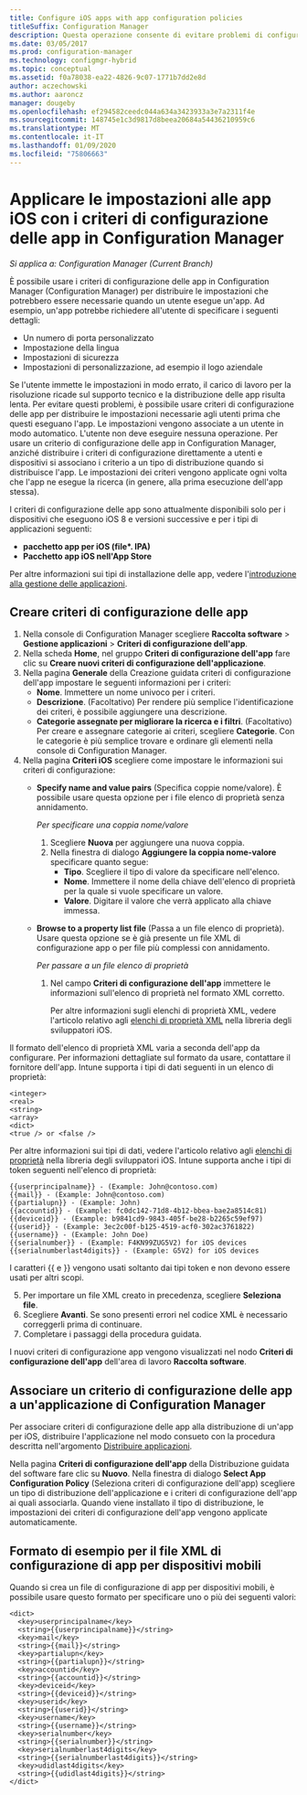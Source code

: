 ```yaml
---
title: Configure iOS apps with app configuration policies
titleSuffix: Configuration Manager
description: Questa operazione consente di evitare problemi di configurazione sui dispositivi che eseguono iOS 8 o versione successiva distribuendo i criteri di configurazione delle app agli utenti prima che gli utenti eseguano le app.
ms.date: 03/05/2017
ms.prod: configuration-manager
ms.technology: configmgr-hybrid
ms.topic: conceptual
ms.assetid: f0a78038-ea22-4826-9c07-1771b7dd2e8d
author: aczechowski
ms.author: aaroncz
manager: dougeby
ms.openlocfilehash: ef294582ceedc044a634a3423933a3e7a2311f4e
ms.sourcegitcommit: 148745e1c3d9817d8beea20684a54436210959c6
ms.translationtype: MT
ms.contentlocale: it-IT
ms.lasthandoff: 01/09/2020
ms.locfileid: "75806663"
---
```

# <a name="apply-settings-to-ios-apps-with-app-configuration-policies-in-configuration-manager"></a>Applicare le impostazioni alle app iOS con i criteri di configurazione delle app in Configuration Manager

*Si applica a: Configuration Manager (Current Branch)*


È possibile usare i criteri di configurazione delle app in Configuration Manager (Configuration Manager) per distribuire le impostazioni che potrebbero essere necessarie quando un utente esegue un'app. Ad esempio, un'app potrebbe richiedere all'utente di specificare i seguenti dettagli:
- Un numero di porta personalizzato
- Impostazione della lingua
- Impostazioni di sicurezza
- Impostazioni di personalizzazione, ad esempio il logo aziendale

Se l'utente immette le impostazioni in modo errato, il carico di lavoro per la risoluzione ricade sul supporto tecnico e la distribuzione delle app risulta lenta.
Per evitare questi problemi, è possibile usare criteri di configurazione delle app per distribuire le impostazioni necessarie agli utenti prima che questi eseguano l'app. Le impostazioni vengono associate a un utente in modo automatico. L'utente non deve eseguire nessuna operazione.
Per usare un criterio di configurazione delle app in Configuration Manager, anziché distribuire i criteri di configurazione direttamente a utenti e dispositivi si associano i criterio a un tipo di distribuzione quando si distribuisce l'app. Le impostazioni dei criteri vengono applicate ogni volta che l'app ne esegue la ricerca (in genere, alla prima esecuzione dell'app stessa).

I criteri di configurazione delle app sono attualmente disponibili solo per i dispositivi che eseguono iOS 8 e versioni successive e per i tipi di applicazioni seguenti:

- **pacchetto app per iOS (file\*. IPA)**
- **Pacchetto app iOS nell'App Store**

Per altre informazioni sui tipi di installazione delle app, vedere l'[introduzione alla gestione delle applicazioni](/sccm/apps/understand/introduction-to-application-management).

## <a name="create-an-app-configuration-policy"></a>Creare criteri di configurazione delle app

1. Nella console di Configuration Manager scegliere **Raccolta software** > **Gestione applicazioni** > **Criteri di configurazione dell'app**.
2. Nella scheda **Home**, nel gruppo **Criteri di configurazione dell'app** fare clic su **Creare nuovi criteri di configurazione dell'applicazione**.
3. Nella pagina **Generale** della Creazione guidata criteri di configurazione dell'app impostare le seguenti informazioni per i criteri:
   - **Nome**. Immettere un nome univoco per i criteri.
   - **Descrizione**. (Facoltativo) Per rendere più semplice l'identificazione dei criteri, è possibile aggiungere una descrizione.
   - **Categorie assegnate per migliorare la ricerca e i filtri**. (Facoltativo) Per creare e assegnare categorie ai criteri, scegliere **Categorie**. Con le categorie è più semplice trovare e ordinare gli elementi nella console di Configuration Manager.
4. Nella pagina **Criteri iOS** scegliere come impostare le informazioni sui criteri di configurazione:
   - **Specify name and value pairs** (Specifica coppie nome/valore). È possibile usare questa opzione per i file elenco di proprietà senza annidamento.

      *Per specificare una coppia nome/valore*
        1. Scegliere **Nuova** per aggiungere una nuova coppia.
        2. Nella finestra di dialogo **Aggiungere la coppia nome-valore** specificare quanto segue:
            - **Tipo**. Scegliere il tipo di valore da specificare nell'elenco.
            - **Nome**. Immettere il nome della chiave dell'elenco di proprietà per la quale si vuole specificare un valore.
            - **Valore**. Digitare il valore che verrà applicato alla chiave immessa.

   - **Browse to a property list file** (Passa a un file elenco di proprietà). Usare questa opzione se è già presente un file XML di configurazione app o per file più complessi con annidamento.

     *Per passare a un file elenco di proprietà*

     1. Nel campo **Criteri di configurazione dell'app** immettere le informazioni sull'elenco di proprietà nel formato XML corretto.

        Per altre informazioni sugli elenchi di proprietà XML, vedere l'articolo relativo agli [elenchi di proprietà XML](https://developer.apple.com/library/ios/documentation/Cocoa/Conceptual/PropertyLists/UnderstandXMLPlist/UnderstandXMLPlist.html) nella libreria degli sviluppatori iOS.

Il formato dell'elenco di proprietà XML varia a seconda dell'app da configurare. Per informazioni dettagliate sul formato da usare, contattare il fornitore dell'app.
Intune supporta i tipi di dati seguenti in un elenco di proprietà:

```
<integer>
<real>
<string>
<array>
<dict>
<true /> or <false />
```

Per altre informazioni sui tipi di dati, vedere l'articolo relativo agli [elenchi di proprietà](https://developer.apple.com/library/content/documentation/Cocoa/Conceptual/PropertyLists/AboutPropertyLists/AboutPropertyLists.html) nella libreria degli sviluppatori iOS.
Intune supporta anche i tipi di token seguenti nell'elenco di proprietà:

```
{{userprincipalname}} - (Example: John@contoso.com)
{{mail}} - (Example: John@contoso.com)
{{partialupn}} - (Example: John)
{{accountid}} - (Example: fc0dc142-71d8-4b12-bbea-bae2a8514c81)
{{deviceid}} - (Example: b9841cd9-9843-405f-be28-b2265c59ef97)
{{userid}} - (Example: 3ec2c00f-b125-4519-acf0-302ac3761822)
{{username}} - (Example: John Doe)
{{serialnumber}} - (Example: F4KN99ZUG5V2) for iOS devices
{{serialnumberlast4digits}} - (Example: G5V2) for iOS devices
```

I caratteri {{ e }} vengono usati soltanto dai tipi token e non devono essere usati per altri scopi.

5. Per importare un file XML creato in precedenza, scegliere **Seleziona file**.
6. Scegliere **Avanti**. Se sono presenti errori nel codice XML è necessario correggerli prima di continuare.
7. Completare i passaggi della procedura guidata.

I nuovi criteri di configurazione app vengono visualizzati nel nodo **Criteri di configurazione dell'app** dell'area di lavoro **Raccolta software**.

## <a name="associate-an-app-configuration-policy-with-a-configuration-manager-application"></a>Associare un criterio di configurazione delle app a un'applicazione di Configuration Manager

Per associare criteri di configurazione delle app alla distribuzione di un'app per iOS, distribuire l'applicazione nel modo consueto con la procedura descritta nell'argomento [Distribuire applicazioni](/sccm/apps/deploy-use/deploy-applications).

Nella pagina **Criteri di configurazione dell'app** della Distribuzione guidata del software fare clic su **Nuovo**. Nella finestra di dialogo **Select App Configuration Policy** (Seleziona criteri di configurazione dell'app) scegliere un tipo di distribuzione dell'applicazione e i criteri di configurazione dell'app ai quali associarla.
Quando viene installato il tipo di distribuzione, le impostazioni dei criteri di configurazione dell'app vengono applicate automaticamente.

## <a name="example-format-for-the-mobile-app-configuration-xml-file"></a>Formato di esempio per il file XML di configurazione di app per dispositivi mobili

Quando si crea un file di configurazione di app per dispositivi mobili, è possibile usare questo formato per specificare uno o più dei seguenti valori:

```
<dict>
  <key>userprincipalname</key>
  <string>{{userprincipalname}}</string>
  <key>mail</key>
  <string>{{mail}}</string>
  <key>partialupn</key>
  <string>{{partialupn}}</string>
  <key>accountid</key>
  <string>{{accountid}}</string>
  <key>deviceid</key>
  <string>{{deviceid}}</string>
  <key>userid</key>
  <string>{{userid}}</string>
  <key>username</key>
  <string>{{username}}</string>
  <key>serialnumber</key>
  <string>{{serialnumber}}</string>
  <key>serialnumberlast4digits</key>
  <string>{{serialnumberlast4digits}}</string>
  <key>udidlast4digits</key>
  <string>{{udidlast4digits}}</string>
</dict>
```
